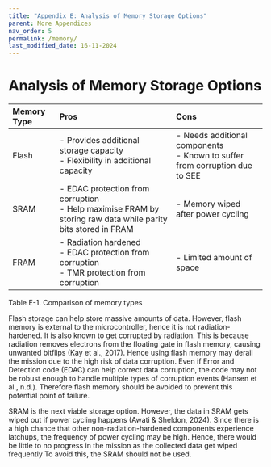 ```yaml
---
title: "Appendix E: Analysis of Memory Storage Options"
parent: More Appendices
nav_order: 5
permalink: /memory/
last_modified_date: 16-11-2024
---
```


# Analysis of Memory Storage Options

| Memory Type | Pros | Cons |
| :---------- | :--- | :--- |
| Flash | - Provides additional storage capacity<br>- Flexibility in additional capacity | - Needs additional components<br>- Known to suffer from corruption due to SEE |
| SRAM | - EDAC protection from corruption<br>- Help maximise FRAM by storing raw data while parity bits stored in FRAM | - Memory wiped after power cycling |
| FRAM | - Radiation hardened<br>- EDAC protection from corruption<br>- TMR protection from corruption | - Limited amount of space |

<div class="fig-label">Table E-1. Comparison of memory types</div>

Flash storage can help store massive amounts of data. However, flash memory is external to the microcontroller, hence it is not radiation-hardened. It is also known to get corrupted by radiation. This is because radiation removes electrons from the floating gate in flash memory, causing unwanted bitflips (Kay et al., 2017). Hence using flash memory may derail the mission due to the high risk of data corruption. Even if Error and Detection code (EDAC) can help correct data corruption, the code may not be robust enough to handle multiple types of corruption events (Hansen et al., n.d.). Therefore flash memory should be avoided to prevent this potential point of failure.

SRAM is the next viable storage option. However, the data in SRAM gets wiped out if power cycling happens (Awati & Sheldon, 2024). Since there is a high chance that other non-radiation-hardened components experience latchups, the frequency of power cycling may be high. Hence, there would be little to no progress in the mission as the collected data get wiped frequently To avoid this, the SRAM should not be used.